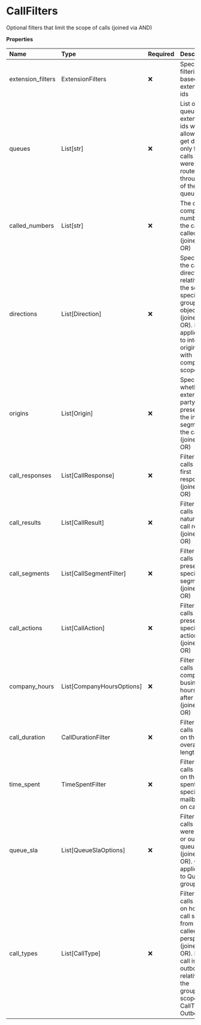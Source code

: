 # CallFilters

Optional filters that limit the scope of calls (joined via AND)

**Properties**

| Name              | Type                      | Required | Description                                                                                                                                                                |
| :---------------- | :------------------------ | :------- | :------------------------------------------------------------------------------------------------------------------------------------------------------------------------- |
| extension_filters | ExtensionFilters          | ❌       | Specifies filtering based on extension ids                                                                                                                                 |
| queues            | List[str]                 | ❌       | List of queues extension ids which allows to get data only for calls that were routed through any of these queues                                                          |
| called_numbers    | List[str]                 | ❌       | The direct company numbers the caller called (joined via OR)                                                                                                               |
| directions        | List[Direction]           | ❌       | Specifies the call directions relative to the scope specified in grouping object (joined via OR). Not applicable to internal origin calls with company scope               |
| origins           | List[Origin]              | ❌       | Specifies whether an external party was present in the initial segment of the call (joined via OR)                                                                         |
| call_responses    | List[CallResponse]        | ❌       | Filtering of calls by first response (joined via OR)                                                                                                                       |
| call_results      | List[CallResult]          | ❌       | Filtering of calls by the nature of call result (joined via OR)                                                                                                            |
| call_segments     | List[CallSegmentFilter]   | ❌       | Filtering of calls by presence of specific segment (joined via OR)                                                                                                         |
| call_actions      | List[CallAction]          | ❌       | Filtering of calls by presence of specific action (joined via OR)                                                                                                          |
| company_hours     | List[CompanyHoursOptions] | ❌       | Filtering of calls by company's business hours or after hours (joined via OR)                                                                                              |
| call_duration     | CallDurationFilter        | ❌       | Filtering of calls based on the overall call length                                                                                                                        |
| time_spent        | TimeSpentFilter           | ❌       | Filtering of calls based on the time spent by specified mailbox(es) on call                                                                                                |
| queue_sla         | List[QueueSlaOptions]     | ❌       | Filtering calls that were within or out of queue SLA (joined via OR). Only applicable to Queues grouping                                                                   |
| call_types        | List[CallType]            | ❌       | Filtering of calls based on how the call started from the callee perspective (joined via OR). If the call is outbound relative to the grouping scope, CallType is Outbound |

<!-- This file was generated by liblab | https://liblab.com/ -->
